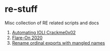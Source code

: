 # re-stuff
Misc collection of RE related scripts and docs

1. [Automating IOLI Crackme0x02](automating-IOLI-crackme0x02/)
2. [Flare-On 2020](flare-on-2020/)
3. [Rename ordinal exports with mangled names](rename-ordinals/)
